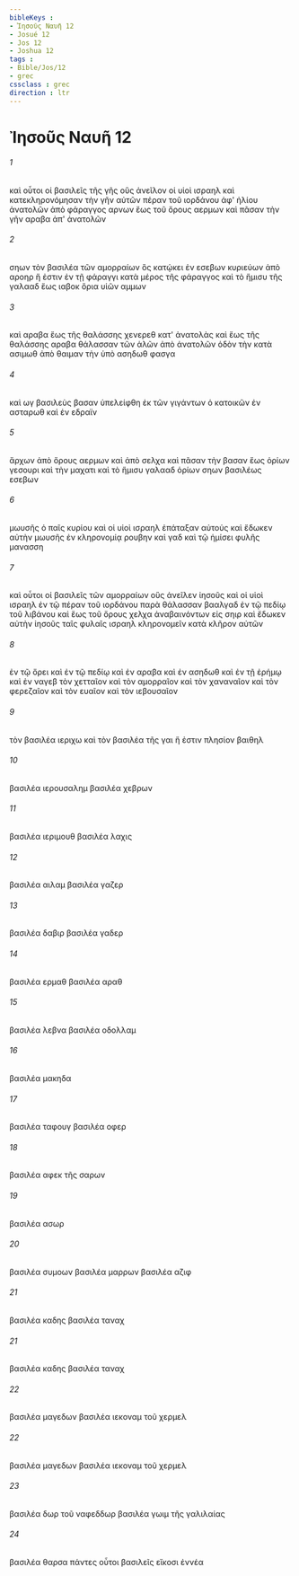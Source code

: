 ```yaml
---
bibleKeys : 
- Ἰησοῦς Ναυῆ 12
- Josué 12
- Jos 12
- Joshua 12
tags : 
- Bible/Jos/12
- grec
cssclass : grec
direction : ltr
---
```


# Ἰησοῦς Ναυῆ 12

###### 1
καὶ οὗτοι οἱ βασιλεῖς τῆς γῆς οὓς ἀνεῖλον οἱ υἱοὶ ισραηλ καὶ κατεκληρονόμησαν τὴν γῆν αὐτῶν πέραν τοῦ ιορδάνου ἀφ' ἡλίου ἀνατολῶν ἀπὸ φάραγγος αρνων ἕως τοῦ ὄρους αερμων καὶ πᾶσαν τὴν γῆν αραβα ἀπ' ἀνατολῶν
###### 2
σηων τὸν βασιλέα τῶν αμορραίων ὃς κατῴκει ἐν εσεβων κυριεύων ἀπὸ αροηρ ἥ ἐστιν ἐν τῇ φάραγγι κατὰ μέρος τῆς φάραγγος καὶ τὸ ἥμισυ τῆς γαλααδ ἕως ιαβοκ ὅρια υἱῶν αμμων
###### 3
καὶ αραβα ἕως τῆς θαλάσσης χενερεθ κατ' ἀνατολὰς καὶ ἕως τῆς θαλάσσης αραβα θάλασσαν τῶν ἁλῶν ἀπὸ ἀνατολῶν ὁδὸν τὴν κατὰ ασιμωθ ἀπὸ θαιμαν τὴν ὑπὸ ασηδωθ φασγα
###### 4
καὶ ωγ βασιλεὺς βασαν ὑπελείφθη ἐκ τῶν γιγάντων ὁ κατοικῶν ἐν ασταρωθ καὶ ἐν εδραϊν
###### 5
ἄρχων ἀπὸ ὄρους αερμων καὶ ἀπὸ σελχα καὶ πᾶσαν τὴν βασαν ἕως ὁρίων γεσουρι καὶ τὴν μαχατι καὶ τὸ ἥμισυ γαλααδ ὁρίων σηων βασιλέως εσεβων
###### 6
μωυσῆς ὁ παῖς κυρίου καὶ οἱ υἱοὶ ισραηλ ἐπάταξαν αὐτούς καὶ ἔδωκεν αὐτὴν μωυσῆς ἐν κληρονομίᾳ ρουβην καὶ γαδ καὶ τῷ ἡμίσει φυλῆς μανασση
###### 7
καὶ οὗτοι οἱ βασιλεῖς τῶν αμορραίων οὓς ἀνεῖλεν ἰησοῦς καὶ οἱ υἱοὶ ισραηλ ἐν τῷ πέραν τοῦ ιορδάνου παρὰ θάλασσαν βααλγαδ ἐν τῷ πεδίῳ τοῦ λιβάνου καὶ ἕως τοῦ ὄρους χελχα ἀναβαινόντων εἰς σηιρ καὶ ἔδωκεν αὐτὴν ἰησοῦς ταῖς φυλαῖς ισραηλ κληρονομεῖν κατὰ κλῆρον αὐτῶν
###### 8
ἐν τῷ ὄρει καὶ ἐν τῷ πεδίῳ καὶ ἐν αραβα καὶ ἐν ασηδωθ καὶ ἐν τῇ ἐρήμῳ καὶ ἐν ναγεβ τὸν χετταῖον καὶ τὸν αμορραῖον καὶ τὸν χαναναῖον καὶ τὸν φερεζαῖον καὶ τὸν ευαῖον καὶ τὸν ιεβουσαῖον
###### 9
τὸν βασιλέα ιεριχω καὶ τὸν βασιλέα τῆς γαι ἥ ἐστιν πλησίον βαιθηλ
###### 10
βασιλέα ιερουσαλημ βασιλέα χεβρων
###### 11
βασιλέα ιεριμουθ βασιλέα λαχις
###### 12
βασιλέα αιλαμ βασιλέα γαζερ
###### 13
βασιλέα δαβιρ βασιλέα γαδερ
###### 14
βασιλέα ερμαθ βασιλέα αραθ
###### 15
βασιλέα λεβνα βασιλέα οδολλαμ
###### 16
βασιλέα μακηδα
###### 17
βασιλέα ταφουγ βασιλέα οφερ
###### 18
βασιλέα αφεκ τῆς σαρων
###### 19
βασιλέα ασωρ
###### 20
βασιλέα συμοων βασιλέα μαρρων βασιλέα αζιφ
###### 21
βασιλέα καδης βασιλέα ταναχ
###### 21
βασιλέα καδης βασιλέα ταναχ
###### 22
βασιλέα μαγεδων βασιλέα ιεκοναμ τοῦ χερμελ
###### 22
βασιλέα μαγεδων βασιλέα ιεκοναμ τοῦ χερμελ
###### 23
βασιλέα δωρ τοῦ ναφεδδωρ βασιλέα γωιμ τῆς γαλιλαίας
###### 24
βασιλέα θαρσα πάντες οὗτοι βασιλεῖς εἴκοσι ἐννέα
